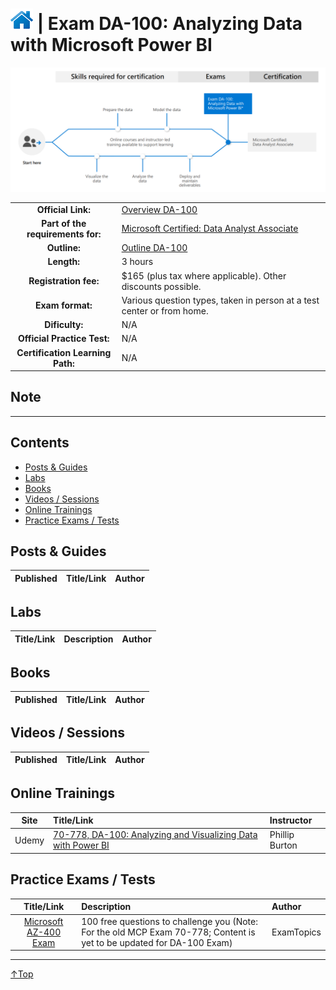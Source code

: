 # [![Home](/img/home.png)](certifications.md "Overview Certifications") | Exam DA-100: Analyzing Data with Microsoft Power BI
![Cert](/img/da-100.png)

|                                   |                                                                                                                             |
| :-------------------------------: | :-------------------------------------------------------------------------------------------------------------------------- |
|        **Official Link:**         | [Overview DA-100](https://docs.microsoft.com/en-us/learn/certifications/exams/da-100)                                       |
| **Part of the requirements for:** | [Microsoft Certified: Data Analyst Associate](https://docs.microsoft.com/en-us/learn/certifications/data-analyst-associate) |
|           **Outline:**            | [Outline DA-100](https://query.prod.cms.rt.microsoft.com/cms/api/am/binary/RE4qbu6)                                         |
|            **Length:**            | 3 hours                                                                                                                     |
|       **Registration fee:**       | $165 (plus tax where applicable).  Other discounts possible.                                                                |
|         **Exam format:**          | Various question types, taken in person at a test center or from home.                                                      |
|          **Dificulty:**           | N/A                                                                                                                         |
|    **Official Practice Test:**    | N/A                                                                                                                         |
| **Certification Learning Path:**  | N/A                                                                                                                         |

## Note

___

## Contents
- [Posts & Guides](#posts-&-guides)
- [Labs](#labs)
- [Books](#books)
- [Videos / Sessions](#videos-/-sessions)
- [Online Trainings](#online-trainings)
- [Practice Exams / Tests](#practice-exams-/-tests)


## Posts & Guides
| Published | Title/Link                                                                                                                                                                                                              | Author                                             |
| :-------: | :---------------------------------------------------------------------------------------------------------------------------------------------------------------------------------------------------------------------- | :------------------------------------------------- |


## Labs
| Title/Link                                                                         | Description                                                                                  | Author |
| :--------------------------------------------------------------------------------: | :------------------------------------------------------------------------------------------- | :----- |


## Books
| Published | Title/Link  | Author  |
| :-------: | :---------: | :-----: |


## Videos / Sessions
| Published | Title/Link                                                                                                                           | Author         |
| :-------: | :----------------------------------------------------------------------------------------------------------------------------------: | :------------- |


## Online Trainings
|    Site     | Title/Link                                                                                                                                          | Instructor     |
| :---------: | :-------------------------------------------------------------------------------------------------------------------------------------------------- | :------------- |
| Udemy       | [70-778, DA-100: Analyzing and Visualizing Data with Power BI](https://www.udemy.com/course/70-778-analyzing-and-visualizing-data-with-power-bi/)   | Phillip Burton |
 
## Practice Exams / Tests
|                                                                        Title/Link    | Description                                                                                                                                     | Author            |
| :----------------------------------------------------------------------------------: | :---------------------------------------------------------------------------------------------------------------------------------------------- | :---------------- |
| [Microsoft AZ-400 Exam](https://www.examtopics.com/exams/microsoft/70-778/view/)     |  100 free questions to challenge you (Note: For the old MCP Exam 70-778; Content is yet to be updated for DA-100 Exam)                          | ExamTopics        |

___
 <a href="#top" title="Back to the top.">↑Top</a>
